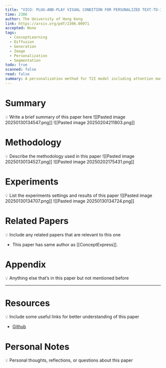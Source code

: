 ```yaml
---
title: "VICO: PLUG-AND-PLAY VISUAL CONDITION FOR PERSONALIZED TEXT-TO-IMAGE GENERATION"
time: 2306
author: The University of Hong Kong
link: https://arxiv.org/pdf/2306.00971
accepted: None
tags:
  - ConceptLearning
  - Diffusion
  - Generation
  - Image
  - Personalization
  - Segmentation
todo: true
scanned: false
read: false
summary: A personalization method for T2I model including attention masks.
---
```

# Summary
💡 Write a brief summary of this paper here
![[Pasted image 20250130134547.png]]
![[Pasted image 20250204211803.png]]
# Methodology
💡 Describe the methodology used in this paper
![[Pasted image 20250130134527.png]]
![[Pasted image 20250202175431.png]]

# Experiments
💡 List the experiments settings and results of this paper
![[Pasted image 20250130134707.png]]
![[Pasted image 20250130134724.png]]
# Related Papers
💡 Include any related papers that are relevant to this one
- This paper has same author as [[ConceptExpress]].
# Appendix
💡 Anything else that’s in this paper but not mentioned before


---
# Resources
💡 Include some useful links for better understanding of this paper
- [Github](https://github.com/haoosz/ViCo)
# Personal Notes
💡 Personal thoughts, reflections, or questions about this paper